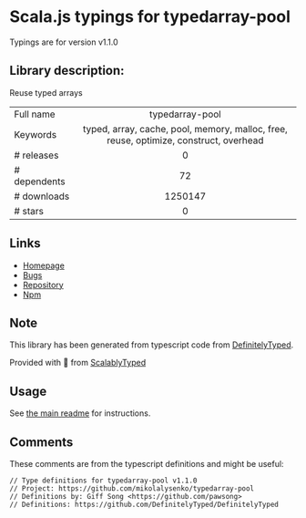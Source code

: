 
# Scala.js typings for typedarray-pool

Typings are for version v1.1.0

## Library description:
Reuse typed arrays

|                    |                 |
| ------------------ | :-------------: |
| Full name          | typedarray-pool |
| Keywords           | typed, array, cache, pool, memory, malloc, free, reuse, optimize, construct, overhead |
| # releases         | 0 |
| # dependents       | 72 |
| # downloads        | 1250147 |
| # stars            | 0 |

## Links
- [Homepage](https://github.com/mikolalysenko/typedarray-pool)
- [Bugs](https://github.com/mikolalysenko/typedarray-pool/issues)
- [Repository](https://github.com/mikolalysenko/typedarray-pool)
- [Npm](https://www.npmjs.com/package/typedarray-pool)
    


## Note
This library has been generated from typescript code from [DefinitelyTyped](https://definitelytyped.org).

Provided with :purple_heart: from [ScalablyTyped](https://github.com/oyvindberg/ScalablyTyped)

## Usage
See [the main readme](../../readme.md) for instructions.

## Comments

These comments are from the typescript definitions and might be useful:
```
// Type definitions for typedarray-pool v1.1.0
// Project: https://github.com/mikolalysenko/typedarray-pool
// Definitions by: Giff Song <https://github.com/pawsong>
// Definitions: https://github.com/DefinitelyTyped/DefinitelyTyped

```

